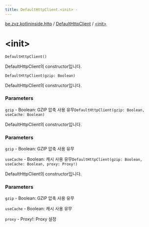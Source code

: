 ```yaml
---
title: DefaultHttpClient.<init> - 
---
```


[be.zvz.kotlininside.http](../index.html) / [DefaultHttpClient](index.html) / [&lt;init&gt;](./-init-.html)

# &lt;init&gt;

`DefaultHttpClient()`

DefaultHttpClient의 constructor입니다.

`DefaultHttpClient(gzip: Boolean)`

DefaultHttpClient의 constructor입니다.

### Parameters

`gzip` - Boolean: GZIP 압축 사용 유무`DefaultHttpClient(gzip: Boolean, useCache: Boolean)`

DefaultHttpClient의 constructor입니다.

### Parameters

`gzip` - Boolean: GZIP 압축 사용 유무

`useCache` - Boolean: 캐시 사용 유무`DefaultHttpClient(gzip: Boolean, useCache: Boolean, proxy: Proxy!)`

DefaultHttpClient의 constructor입니다.

### Parameters

`gzip` - Boolean: GZIP 압축 사용 유무

`useCache` - Boolean: 캐시 사용 유무

`proxy` - Proxy!: Proxy 설정